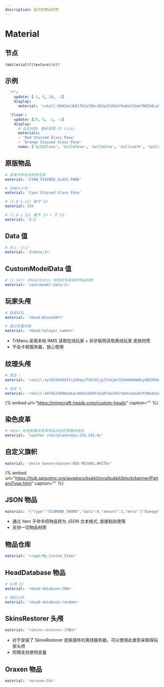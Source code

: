 ```yaml
---
description: 显示的物品材质
---
```


# Material

## 节点

```text
(mat(erial)?|texture)(s)?
```

## 示例

```yaml
  '*':
    update: [-1, 5, 20, -1]
    display:
      material: '<skull:9842dc3b917b1a796c303e15105474a8e315de7982b6ca54feafb5a4d13d4e95>'
```

```yaml
  'Close':
    update: [25, 5, -1, -1]
    display:
      # 动态材质，更新周期 25 ticks
      materials:
      - 'Red Stained Glass Pane'
      - 'Orange Stained Glass Pane'
      name: ['&cC&7lose', '&cCl&7ose', '&cClo&7se', '&cClos&7e', '&cClose']
```

## 原版物品

```yaml
# 直接书写标准材质名称
material: 'CYAN_STAINED_GLASS_PANE'

# 忽略大小写
material: 'Cyan Stained Glass Pane'

# (1.8-1.12) 数字 Id
material: 160

# (1.8-1.12) 数字 Id + 子 Id
material: '3:2'
```

## Data 值

```yaml
# 同上 '3:2'
material: '3<data:2>'
```

## CustomModelData 值

```yaml
# (1.14+) <ModelData> 标签前写具体的物品材质
material: 'coal<model-data:1>'
```

## 玩家头颅

```yaml
# 直接点名
material: '<head:BlackSKY>'

# 通过变量获取
material: '<head:%player_name%>'
```

* TrMenu 采用本地 NMS 读取在线玩家 + 异步联网读取离线玩家 皮肤材质
* 不会卡顿服务器，放心使用

## 纹理头颅

```yaml
# 类型 Ⅰ
material: '<skull:eyJ0ZXh0dXJlcyI6eyJTS0lOIjp7InVybCI6Imh0dHA6Ly90ZXh0dXJlcy5taW5lY3JhZnQubmV0L3RleHR1cmUvNDRmNDUyZDk5OGVhYmFjNDY0MmM2YjBmZTVhOGY0ZTJlNjczZWRjYWUyYTZkZmQ5ZTZhMmU4NmU3ODZlZGFjMCJ9fX0=>'

# 类型 Ⅱ
material: '<skull:44f452d998eabac4642c6b0fe5a8f4e2e673edcae2a6dfd9e6a2e86e786edac0>'
```

{% embed url="https://minecraft-heads.com/custom-heads" caption="" %}

## 染色皮革

```yaml
# <Dye> 标签前面写皮革物品对应的原版材质名
material: 'leather chestplate<dye:255,255,0>'
```

## 自定义旗帜

```yaml
material: 'white banner<banner:RED MOJANG,WHITE>'
```

{% embed url="https://hub.spigotmc.org/javadocs/bukkit/org/bukkit/block/banner/PatternType.html" caption="" %}

## JSON 物品

```yaml
material: '{"type":"DIAMOND_SWORD","data":0,"amount":1,"meta":{"Damage":{"type":"INT","data":0}}}'
```

* 通过 Item 子命令将物品转为 JSON 文本格式, 直接粘贴使用
* 支持一切物品材质

## 物品仓库

```yaml
material: '<repo:My_Custom_Item>'
```

## HeadDatabase 物品

```yaml
# 头颅 Id
material: '<head-database:100>'

# 随机头颅
material: '<head-database:random>'
```

## SkinsRestorer 头颅

```yaml
material: '<skins-restorer:JYBH>'
```

* 对于安装了 SkinsRestorer 皮肤插件的离线服务器，可以使用此类型来取得玩家头颅
* 同理支持使用变量

## Oraxen 物品

```yaml
material: '<oraxen:Id>'
```

